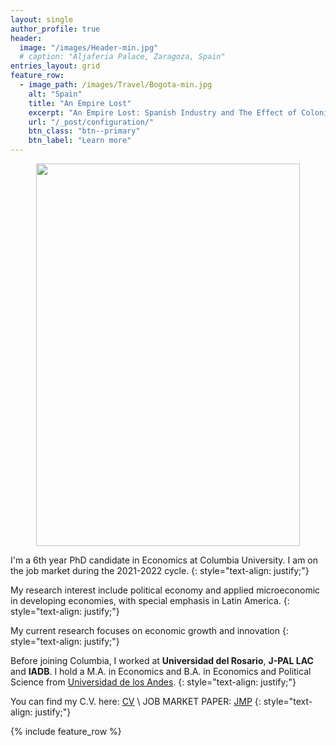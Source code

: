 ```yaml
---
layout: single
author_profile: true
header:
  image: "/images/Header-min.jpg"
  # caption: "Aljaferia Palace, Zaragoza, Spain"
entries_layout: grid
feature_row:
  - image_path: /images/Travel/Bogota-min.jpg
    alt: "Spain"
    title: "An Empire Lost"
    excerpt: "An Empire Lost: Spanish Industry and The Effect of Colonial Markets and Trade on Innovation"
    url: "/_post/configuration/"
    btn_class: "btn--primary"
    btn_label: "Learn more"    
---
```


<p align="center">
<img src="{{ site.url}}{{site.baseurl}}/images/TA.jpg" width="421.5" height="612" alt="">
</p>


I'm a 6th year PhD candidate in Economics at Columbia University. I am on the job market during the 2021-2022 cycle.
{: style="text-align: justify;"}

My research interest include political economy and applied microeconomic in developing economies, with special emphasis in Latin America.
{: style="text-align: justify;"}

My current research focuses on economic growth and innovation
{: style="text-align: justify;"}

Before joining Columbia, I worked at **Universidad del Rosario**, **J-PAL LAC** and **IADB**.  I hold a M.A. in Economics  and B.A. in Economics and Political Science from [Universidad de los Andes](https://uniandes.edu.co/).
{: style="text-align: justify;"}

You can find my C.V. here: [CV](/images/documents/CV/Dario_CV.pdf) \\
JOB MARKET PAPER: [JMP](/images/documents/Papers/Romero_An_empire_lost_2021d.pdf)
{: style="text-align: justify;"}


{% include feature_row %}
